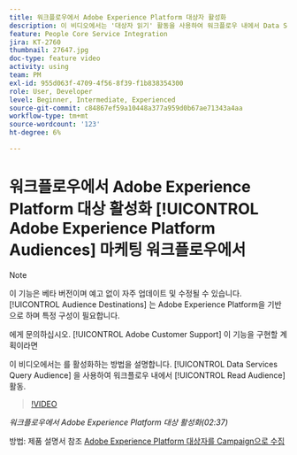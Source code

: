 ```yaml
---
title: 워크플로우에서 Adobe Experience Platform 대상자 활성화
description: 이 비디오에서는 '대상자 읽기' 활동을 사용하여 워크플로우 내에서 Data Services 쿼리 대상자를 활성화하는 방법을 설명합니다.
feature: People Core Service Integration
jira: KT-2760
thumbnail: 27647.jpg
doc-type: feature video
activity: using
team: PM
exl-id: 955d063f-4709-4f56-8f39-f1b838354300
role: User, Developer
level: Beginner, Intermediate, Experienced
source-git-commit: c84867ef59a10448a377a959d0b67ae71343a4aa
workflow-type: tm+mt
source-wordcount: '123'
ht-degree: 6%

---
```


# 워크플로우에서 Adobe Experience Platform 대상 활성화 [!UICONTROL Adobe Experience Platform Audiences] 마케팅 워크플로우에서

>[!NOTE]
>
>이 기능은 베타 버전이며 예고 없이 자주 업데이트 및 수정될 수 있습니다. [!UICONTROL Audience Destinations] 는 Adobe Experience Platform을 기반으로 하며 특정 구성이 필요합니다.
>
>에게 문의하십시오. [!UICONTROL Adobe Customer Support] 이 기능을 구현할 계획이라면

이 비디오에서는 를 활성화하는 방법을 설명합니다. [!UICONTROL Data Services Query Audience] 을 사용하여 워크플로우 내에서 [!UICONTROL Read Audience] 활동.

>[!VIDEO](https://video.tv.adobe.com/v/27647?quality=12&learn=on)

*워크플로우에서 Adobe Experience Platform 대상 활성화(02:37)*

방법: 제품 설명서 참조 [Adobe Experience Platform 대상자를 Campaign으로 수집](https://experienceleague.adobe.com/docs/campaign-standard/using/integrating-with-adobe-cloud/adobe-experience-platform/aep-sources-destinations/ingest-aep-data.html)
